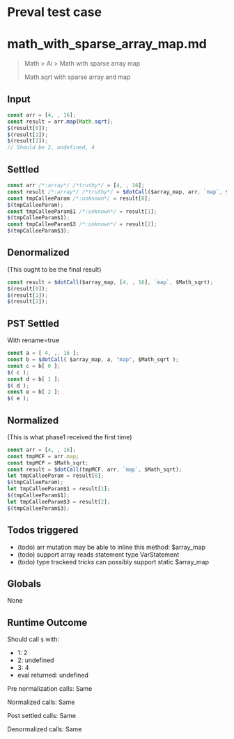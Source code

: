 # Preval test case

# math_with_sparse_array_map.md

> Math > Ai > Math with sparse array map
>
> Math.sqrt with sparse array and map

## Input

`````js filename=intro
const arr = [4, , 16];
const result = arr.map(Math.sqrt);
$(result[0]);
$(result[1]);
$(result[2]);
// Should be 2, undefined, 4
`````


## Settled


`````js filename=intro
const arr /*:array*/ /*truthy*/ = [4, , 16];
const result /*:array*/ /*truthy*/ = $dotCall($array_map, arr, `map`, $Math_sqrt);
const tmpCalleeParam /*:unknown*/ = result[0];
$(tmpCalleeParam);
const tmpCalleeParam$1 /*:unknown*/ = result[1];
$(tmpCalleeParam$1);
const tmpCalleeParam$3 /*:unknown*/ = result[2];
$(tmpCalleeParam$3);
`````


## Denormalized
(This ought to be the final result)

`````js filename=intro
const result = $dotCall($array_map, [4, , 16], `map`, $Math_sqrt);
$(result[0]);
$(result[1]);
$(result[2]);
`````


## PST Settled
With rename=true

`````js filename=intro
const a = [ 4, ,, 16 ];
const b = $dotCall( $array_map, a, "map", $Math_sqrt );
const c = b[ 0 ];
$( c );
const d = b[ 1 ];
$( d );
const e = b[ 2 ];
$( e );
`````


## Normalized
(This is what phase1 received the first time)

`````js filename=intro
const arr = [4, , 16];
const tmpMCF = arr.map;
const tmpMCP = $Math_sqrt;
const result = $dotCall(tmpMCF, arr, `map`, $Math_sqrt);
let tmpCalleeParam = result[0];
$(tmpCalleeParam);
let tmpCalleeParam$1 = result[1];
$(tmpCalleeParam$1);
let tmpCalleeParam$3 = result[2];
$(tmpCalleeParam$3);
`````


## Todos triggered


- (todo) arr mutation may be able to inline this method: $array_map
- (todo) support array reads statement type VarStatement
- (todo) type trackeed tricks can possibly support static $array_map


## Globals


None


## Runtime Outcome


Should call `$` with:
 - 1: 2
 - 2: undefined
 - 3: 4
 - eval returned: undefined

Pre normalization calls: Same

Normalized calls: Same

Post settled calls: Same

Denormalized calls: Same
